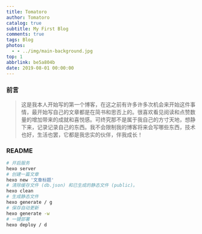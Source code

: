 ```yaml
---
title: Tomatoro
author: Tomatoro
catalog: true
subtitle: My First Blog
comments: true
tags: Blog
photos:
  - - ../img/main-background.jpg
top: 1
abbrlink: be5a804b
date: 2019-08-01 00:00:00
---
```


### 前言

 > 这是我本人开始写的第一个博客，在这之前有许多许多次机会来开始这件事情，最开始写自己的文章都是在简书和思否上的。很喜欢看见阅读和点赞数量的增加带来的成就和喜悦感。可终究那不是属于我自己的方寸天地，想静下来，记录记录自己的东西。我不会限制我的博客将来会写哪些东西，技术也好，生活也罢，它都是我忠实的伙伴，伴我成长！

<!-- more -->

### README

```bash
# 开启服务
hexo server
# 创建一篇文章
hexo new '文章标题'
# 清除缓存文件 (db.json) 和已生成的静态文件 (public)。
hexo clean
# 生成静态文件
hexo generate / g
# 保存自动更新
hexo generate -w
# 一键部署
hexo deploy / d
```
<!-- ### 关于Tomatoro

Tomatoro这个笔名是我在17年八月一号为自己起的，也就是两年前的今天。说起这个笔名来，不由的想起了那个她。当时是大三过后的暑假，我的本专业并不是学习计算机的。但是我确实很讨厌自己的本专业--动物科学--一个致力于以最少的成本养出最能赚钱的猪的一个专业。嗯~不能说不喜欢，简直就是厌恶至极233。 -->


